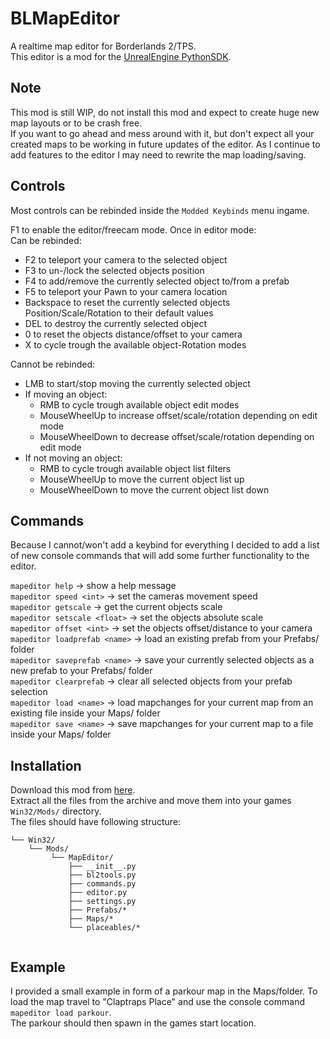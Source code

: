 # BLMapEditor
A realtime map editor for Borderlands 2/TPS.  
This editor is a mod for the [UnrealEngine PythonSDK](https://github.com/bl-sdk/PythonSDK).

## Note
This mod is still WIP, do not install this mod and expect to create huge new map layouts or to be crash free.  
If you want to go ahead and mess around with it, but don't expect all your created maps to be working in future updates 
of the editor. As I continue to add features to the editor I may need to rewrite the map loading/saving.  


## Controls
Most controls can be rebinded inside the `Modded Keybinds` menu ingame.

F1 to enable the editor/freecam mode. 
Once in editor mode:  
Can be rebinded:
 - F2 to teleport your camera to the selected object
 - F3 to un-/lock the selected objects position
 - F4 to add/remove the currently selected object to/from a prefab
 - F5 to teleport your Pawn to your camera location 
 - Backspace to reset the currently selected objects Position/Scale/Rotation to their default values
 - DEL to destroy the currently selected object
 - 0 to reset the objects distance/offset to your camera     
 - X to cycle trough the available object-Rotation modes 

Cannot be rebinded:
  - LMB to start/stop moving the currently selected object  
  - If moving an object:
    - RMB to cycle trough available object edit modes
    - MouseWheelUp to increase offset/scale/rotation depending on edit mode
    - MouseWheelDown to decrease offset/scale/rotation depending on edit mode
  - If not moving an object:
    - RMB to cycle trough available object list filters
    - MouseWheelUp to move the current object list up
    - MouseWheelDown to move the current object list down
    
## Commands
Because I cannot/won't add a keybind for everything I decided to add a list of new console commands 
that will add some further functionality to the editor.

`mapeditor help` -> show a help message    
`mapeditor speed <int>` -> set the cameras movement speed    
`mapeditor getscale` -> get the current objects scale   
`mapeditor setscale <float>` -> set the objects absolute scale  
`mapeditor offset <int>` -> set the objects offset/distance to your camera  
`mapeditor loadprefab <name>` -> load an existing prefab from your Prefabs/ folder  
`mapeditor saveprefab <name>` -> save your currently selected objects as a new prefab to your Prefabs/ folder  
`mapeditor clearprefab` -> clear all selected objects from your prefab selection  
`mapeditor load <name>` -> load mapchanges for your current map from an existing file inside your Maps/ folder  
`mapeditor save <name>` -> save mapchanges for your current map to a file inside your Maps/ folder  

  
## Installation
Download this mod from [here](https://github.com/juso40/BLMapEditor/archive/master.zip).   
Extract all the files from the archive and move them into your games `Win32/Mods/` directory.  
The files should have following structure:
```
└── Win32/
    └── Mods/
         └── MapEditor/
             ├── __init__.py
             ├── bl2tools.py
             ├── commands.py
             ├── editor.py
             ├── settings.py
             ├── Prefabs/*
             ├── Maps/*
             └── placeables/*
               
```

## Example
I provided a small example in form of a parkour map in the Maps/folder. To load the map travel to "Claptraps Place" and 
use the console command ``mapeditor load parkour``.  
The parkour should then spawn in the games start location.